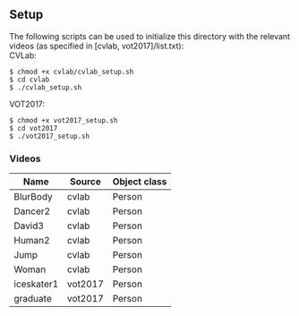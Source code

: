 ## Setup
The following scripts can be used to initialize this directory with the relevant videos (as specified in [cvlab, vot2017]/list.txt):    
CVLab:
```
$ chmod +x cvlab/cvlab_setup.sh
$ cd cvlab
$ ./cvlab_setup.sh
```    
VOT2017:    
```
$ chmod +x vot2017_setup.sh
$ cd vot2017
$ ./vot2017_setup.sh
```  

### Videos
| Name | Source | Object class |
| --- | --- | --- |
| BlurBody | cvlab | Person |
| Dancer2 | cvlab | Person |
| David3 | cvlab | Person |
| Human2 | cvlab | Person |
| Jump | cvlab | Person |
| Woman | cvlab | Person |
| iceskater1 | vot2017 | Person |
| graduate | vot2017 | Person |
